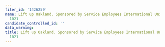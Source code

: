 ```yaml
---
filer_id: '1426259'
name: Lift up Oakland. Sponsored by Service Employees International Union SEIU Local
  1021
candidate_controlled_id: ''
data_warning: 
title: Lift up Oakland. Sponsored by Service Employees International Union SEIU Local
  1021
---
```

